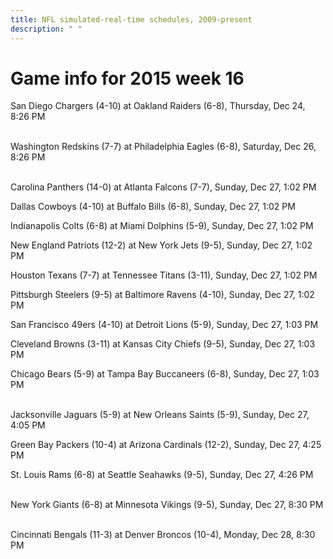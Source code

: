 ```yaml
---
title: NFL simulated-real-time schedules, 2009-present
description: " "
---
```


# Game info for 2015 week 16

San Diego Chargers (4-10) at Oakland Raiders (6-8), Thursday, Dec 24, 8:26 PM

<br/>Washington Redskins (7-7) at Philadelphia Eagles (6-8), Saturday, Dec 26, 8:26 PM

<br/>Carolina Panthers (14-0) at Atlanta Falcons (7-7), Sunday, Dec 27, 1:02 PM

Dallas Cowboys (4-10) at Buffalo Bills (6-8), Sunday, Dec 27, 1:02 PM

Indianapolis Colts (6-8) at Miami Dolphins (5-9), Sunday, Dec 27, 1:02 PM

New England Patriots (12-2) at New York Jets (9-5), Sunday, Dec 27, 1:02 PM

Houston Texans (7-7) at Tennessee Titans (3-11), Sunday, Dec 27, 1:02 PM

Pittsburgh Steelers (9-5) at Baltimore Ravens (4-10), Sunday, Dec 27, 1:02 PM

San Francisco 49ers (4-10) at Detroit Lions (5-9), Sunday, Dec 27, 1:03 PM

Cleveland Browns (3-11) at Kansas City Chiefs (9-5), Sunday, Dec 27, 1:03 PM

Chicago Bears (5-9) at Tampa Bay Buccaneers (6-8), Sunday, Dec 27, 1:03 PM

<br/>Jacksonville Jaguars (5-9) at New Orleans Saints (5-9), Sunday, Dec 27, 4:05 PM

Green Bay Packers (10-4) at Arizona Cardinals (12-2), Sunday, Dec 27, 4:25 PM

St. Louis Rams (6-8) at Seattle Seahawks (9-5), Sunday, Dec 27, 4:26 PM

<br/>New York Giants (6-8) at Minnesota Vikings (9-5), Sunday, Dec 27, 8:30 PM

<br/>Cincinnati Bengals (11-3) at Denver Broncos (10-4), Monday, Dec 28, 8:30 PM

